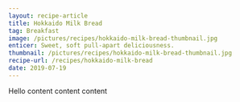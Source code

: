 ```yaml
---
layout: recipe-article
title: Hokkaido Milk Bread
tag: Breakfast
image: /pictures/recipes/hokkaido-milk-bread-thumbnail.jpg
enticer: Sweet, soft pull-apart deliciousness.
thumbnail: /pictures/recipes/hokkaido-milk-bread-thumbnail.jpg
recipe-url: /recipes/hokkaido-milk-bread
date: 2019-07-19
---
```


Hello
content
content
content
